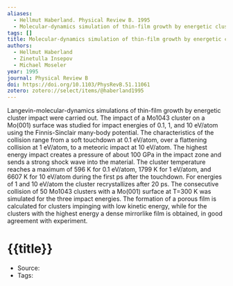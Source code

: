 ```yaml
---
aliases:
  - Hellmut Haberland. Physical Review B. 1995
  - Molecular-dynamics simulation of thin-film growth by energetic cluster impact
tags: []
title: Molecular-dynamics simulation of thin-film growth by energetic cluster impact
authors:
  - Hellmut Haberland
  - Zinetulla Insepov
  - Michael Moseler
year: 1995
journal: Physical Review B
doi: https://doi.org/10.1103/PhysRevB.51.11061
zotero: zotero://select/items/@haberland1995
---
```

<!-- START_ABSTRACT -->
Langevin-molecular-dynamics simulations of thin-film growth by energetic cluster impact were carried out. The impact of a Mo1043 cluster on a Mo(001) surface was studied for impact energies of 0.1, 1, and 10 eV/atom using the Finnis-Sinclair many-body potential. The characteristics of the collision range from a soft touchdown at 0.1 eV/atom, over a flattening collision at 1 eV/atom, to a meteoric impact at 10 eV/atom. The highest energy impact creates a pressure of about 100 GPa in the impact zone and sends a strong shock wave into the material. The cluster temperature reaches a maximum of 596 K for 0.1 eV/atom, 1799 K for 1 eV/atom, and 6607 K for 10 eV/atom during the first ps after the touchdown. For energies of 1 and 10 eV/atom the cluster recrystallizes after 20 ps. The consecutive collision of 50 Mo1043 clusters with a Mo(001) surface at T=300 K was simulated for the three impact energies. The formation of a porous film is calculated for clusters impinging with low kinetic energy, while for the clusters with the highest energy a dense mirrorlike film is obtained, in good agreement with experiment.
<!-- END_ABSTRACT -->

<!-- START_TEMPLATE -->
# {{title}}

- Source:
- Tags: 
<!-- END_TEMPLATE -->